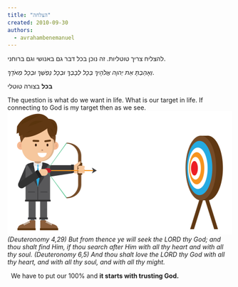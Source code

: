 ```yaml
---
title: "הצלחה"
created: 2010-09-30
authors: 
  - avrahambenemanuel
---
```

  
להצליח צריך טוטליות. זה נוכן בכל דבר גם באנושי וגם ברוחני.

_וְאָהַבְתָּ אֵת יְהוָה אֱלֹהֶיךָ בְּכָל לְבָבְךָ וּבְכָל נַפְשְׁךָ וּבְכָל מְאֹדֶךָ_.

**בכל** בצורה טוטלי

The question is what do we want in life. What is our target in life. If connecting to God is my target then as we see.
![target in life](assets/images/target-life-goals.png)
_(Deuteronomy 4,29) But from thence ye will seek the LORD thy God; and thou shalt find Him, if thou search after Him with all thy heart and with all thy soul. (Deuteronomy 6,5) And thou shalt love the LORD thy God with all thy heart, and with all thy soul, and with all thy might._

  We have to put our 100% and **it starts with trusting God.**